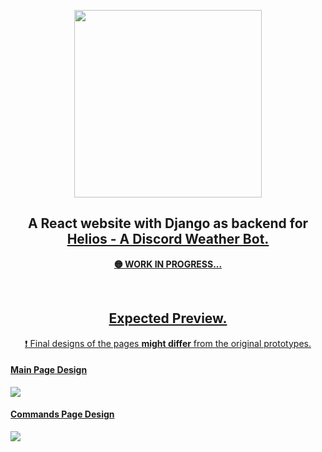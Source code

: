 
<p align = "center"> <img width=300 src="https://i.imgur.com/X0cEcCf.png" href="https://github.com/Shagnikpaul/helios"></p>

<h2 align = "center">A React website with Django as backend for <a href="https://github.com/Shagnikpaul/helios">Helios - A Discord Weather Bot</s>.</h2>

<p align="center"><b>🟡 WORK IN PROGRESS...</b></p>

<br>
<h2 align="center">Expected Preview.</h2>
<p align="center">❗ Final designs of the pages <b>might differ</b> from the original prototypes.</p>

<h4>Main Page Design</h4>
<img src="https://i.imgur.com/gpldrXe.png" href="https://github.com/Shagnikpaul/helios">
<br>
<h4>Commands Page Design</h4>
<img src="https://i.imgur.com/dsCB2bT.png" href="https://github.com/Shagnikpaul/helios">
